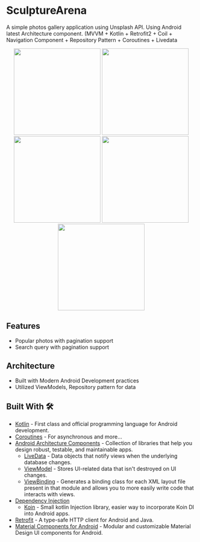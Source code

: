 # SculptureArena
A simple photos gallery application using Unsplash API. Using Android latest Architecture component. (MVVM + Kotlin + Retrofit2 + Coil + Navigation Component + Repository Pattern + Coroutines + Livedata

<div align="center">
  <img src="https://github.com/yasirnaseem1990/SculptureArena/blob/master/screenshots/Screenshot_20210824-221827_SculptureArena.jpg" width="230px" />  <img src="https://github.com/yasirnaseem1990/SculptureArena/blob/master/screenshots/Screenshot_20210824-221831_SculptureArena.jpg" width="230px" /><br>
  <img src="https://github.com/yasirnaseem1990/SculptureArena/blob/master/screenshots/Screenshot_20210824-222619_SculptureArena.jpg" width="230px" /> 
  <img src="https://github.com/yasirnaseem1990/SculptureArena/blob/master/screenshots/Screenshot_20210824-221853_SculptureArena.jpg" width="230px" />  
  <img src="https://github.com/yasirnaseem1990/SculptureArena/blob/master/screenshots/Screenshot_20210824-221915_SculptureArena.jpg" width="230px" />
</div>

## Features
* Popular photos with pagination support
* Search query with pagination support

## Architecture
* Built with Modern Android Development practices
* Utilized ViewModels, Repository pattern for data

## Built With 🛠
- [Kotlin](https://kotlinlang.org/) - First class and official programming language for Android development.
- [Coroutines](https://kotlinlang.org/docs/reference/coroutines-overview.html) - For asynchronous and more...
- [Android Architecture Components](https://developer.android.com/topic/libraries/architecture) - Collection of libraries that help you design robust, testable, and maintainable apps.
  - [LiveData](https://developer.android.com/topic/libraries/architecture/livedata) - Data objects that notify views when the underlying database changes.
  - [ViewModel](https://developer.android.com/topic/libraries/architecture/viewmodel) - Stores UI-related data that isn't destroyed on UI changes.
  - [ViewBinding](https://developer.android.com/topic/libraries/view-binding) - Generates a binding class for each XML layout file present in that module and allows you to more easily write code that interacts with views.
- [Dependency Injection](https://developer.android.com/training/dependency-injection)
  - [Koin](https://insert-koin.io/t) - Small kotlin Injection library, easier way to incorporate Koin DI into Android apps.
- [Retrofit](https://square.github.io/retrofit/) - A type-safe HTTP client for Android and Java.
- [Material Components for Android](https://github.com/material-components/material-components-android) - Modular and customizable Material Design UI components for Android.

